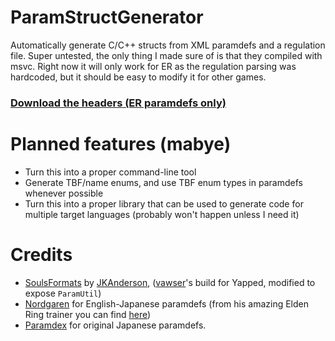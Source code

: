 # ParamStructGenerator
Automatically generate C/C++ structs from XML paramdefs and a regulation file. Super untested, the only thing I made sure of is that they compiled with msvc. Right now it will only work for ER as the regulation parsing was hardcoded, but it should be easy to modify it for other games.

### [Download the headers (ER paramdefs only)](https://github.com/tremwil/ParamStructGenerator/blob/master/pre_generated_headers.zip?raw=true)

# Planned features (mabye)
- Turn this into a proper command-line tool
- Generate TBF/name enums, and use TBF enum types in paramdefs whenever possible
- Turn this into a proper library that can be used to generate code for multiple target languages (probably won't happen unless I need it)

# Credits
- [SoulsFormats](https://github.com/JKAnderson/SoulsFormats) by [JKAnderson](https://github.com/JKAnderson), ([vawser](https://github.com/vawser)'s build for Yapped, modified to expose `ParamUtil`)
- [Nordgaren](https://github.com/Nordgaren) for English-Japanese paramdefs (from his amazing Elden Ring trainer you can find [here](https://github.com/Nordgaren/Elden-Ring-Debug-Tool))
- [Paramdex](https://github.com/soulsmods/Paramdex) for original Japanese paramdefs. 
